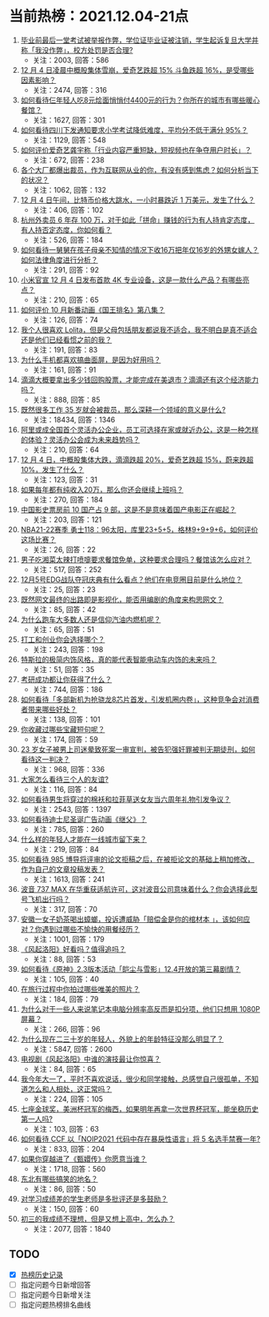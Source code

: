 # 当前热榜：2021.12.04-21点
1. [毕业前最后一堂考试被举报作弊，学位证毕业证被注销，学生起诉复旦大学并称「我没作弊」，校方处罚是否合理?](https://www.zhihu.com/question/503351283)
    * 关注：2003, 回答：586
2. [12 月 4 日凌晨中概股集体雪崩，爱奇艺跌超 15% 斗鱼跌超 16%，是受哪些因素影响？](https://www.zhihu.com/question/503539970)
    * 关注：2474, 回答：316
3. [如何看待仨年轻人吃8元烩面悄悄付4400元的行为？你所在的城市有哪些暖心餐馆？](https://www.zhihu.com/question/502967723)
    * 关注：1627, 回答：301
4. [如何看待四川下发通知要求小学考试降低难度，平均分不低于满分 95%？](https://www.zhihu.com/question/500842748)
    * 关注：1129, 回答：548
5. [如何评价爱奇艺龚宇称「行业内容严重短缺，短视频也在争夺用户时长」？](https://www.zhihu.com/question/499787594)
    * 关注：672, 回答：238
6. [各个大厂都爆出裁员，作为互联网从业的你，有没有感到焦虑？如何分析当下的状况？](https://www.zhihu.com/question/503112068)
    * 关注：1062, 回答：132
7. [12 月 4 日午间，比特币价格大跳水，一小时暴跌近 1 万美元，发生了什么？](https://www.zhihu.com/question/503632034)
    * 关注：406, 回答：102
8. [杭州外卖员 6 年存 100 万，对于如此「拼命」赚钱的行为有人持肯定态度，有人持否定态度，你如何看？](https://www.zhihu.com/question/502753874)
    * 关注：526, 回答：184
9. [如何看待一舅舅在孩子母亲不知情的情况下收16万把年仅16岁的外甥女嫁人？如何法律角度进行分析？](https://www.zhihu.com/question/503537200)
    * 关注：291, 回答：92
10. [小米官宣 12 月 4 日发布首款 4K 专业设备，这是一款什么产品？有哪些亮点？](https://www.zhihu.com/question/502884721)
    * 关注：210, 回答：65
11. [如何评价 10 月新番动画《国王排名》第八集？](https://www.zhihu.com/question/502894631)
    * 关注：126, 回答：74
12. [我个人很喜欢 Lolita，但是父母包括朋友都说我不适合，我不明白是真不适合还是他们已经看惯之前的我？](https://www.zhihu.com/question/500881610)
    * 关注：191, 回答：83
13. [为什么手机都喜欢搞曲面屏，是因为好用吗？](https://www.zhihu.com/question/500466346)
    * 关注：161, 回答：91
14. [滴滴大概要拿出多少钱回购股票，才能完成在美退市？滴滴还有这个经济能力吗？](https://www.zhihu.com/question/503338139)
    * 关注：888, 回答：85
15. [既然很多工作 35 岁就会被裁员，那么深耕一个领域的意义是什么?](https://www.zhihu.com/question/391921616)
    * 关注：18434, 回答：1346
16. [阿里或成全国首个灵活办公企业，员工可选择在家或就近办公，这是一种怎样的体验？灵活办公会成为未来趋势吗？](https://www.zhihu.com/question/503495910)
    * 关注：210, 回答：64
17. [12 月 4 日，中概股集体大跌，滴滴跌超 20%，爱奇艺跌超 15%，蔚来跌超 10%，发生了什么？](https://www.zhihu.com/question/503582245)
    * 关注：123, 回答：31
18. [如果每年都有纯收入20万，那么你还会继续上班吗？](https://www.zhihu.com/question/493008756)
    * 关注：270, 回答：184
19. [中国影史票房前 10 国产占 9 部，这是不是意味着国产电影正在崛起？](https://www.zhihu.com/question/501726292)
    * 关注：203, 回答：121
20. [NBA21-22赛季 勇士118：96太阳，库里23+5+5，格林9+9+9+6，如何评价这场比赛？](https://www.zhihu.com/question/503610549)
    * 关注：26, 回答：22
21. [男子吃湘菜太辣打喷嚏要求餐馆免单，这种要求合理吗？餐馆该怎么应对？](https://www.zhihu.com/question/503601814)
    * 关注：517, 回答：252
22. [12月5号EDG战队夺冠庆典有什么看点？他们在电竞圈目前是什么地位？](https://www.zhihu.com/question/503604680)
    * 关注：25, 回答：23
23. [既然网文最终的出路即是影视化，能否用编剧的角度来构思网文？](https://www.zhihu.com/question/503406801)
    * 关注：85, 回答：42
24. [为什么跑车大多数人还是信仰汽油内燃机呢？](https://www.zhihu.com/question/502258957)
    * 关注：65, 回答：51
25. [打工和创业你会选择哪个？](https://www.zhihu.com/question/500894349)
    * 关注：243, 回答：198
26. [特斯拉的极简内饰风格，真的能代表智能电动车内饰的未来吗？](https://www.zhihu.com/question/501804298)
    * 关注：51, 回答：35
27. [考研成功都让你获得了什么？](https://www.zhihu.com/question/496046940)
    * 关注：744, 回答：186
28. [如何看待「多部新机为抢骁龙8芯片首发，引发机圈内卷」，这种竞争会对消费者带来哪些好处？](https://www.zhihu.com/question/503404275)
    * 关注：138, 回答：101
29. [你收藏过哪些宝藏短句呢？](https://www.zhihu.com/question/502863332)
    * 关注：174, 回答：59
30. [23 岁女子被男上司迷晕致死案一审宣判，被告犯强奸罪被判无期徒刑，如何看待这一判决？](https://www.zhihu.com/question/503424564)
    * 关注：968, 回答：336
31. [大家怎么看待三个人的友谊?](https://www.zhihu.com/question/501427829)
    * 关注：116, 回答：84
32. [如何看待男生将穿过的棉袄和拉菲草送女友当六周年礼物引发争议？](https://www.zhihu.com/question/502806010)
    * 关注：2543, 回答：1397
33. [如何看待迪士尼圣诞广告动画《继父》？](https://www.zhihu.com/question/498207801)
    * 关注：785, 回答：260
34. [什么样的年轻人才能在一线城市留下来？](https://www.zhihu.com/question/501122211)
    * 关注：219, 回答：84
35. [如何看待 985 博导将评审的论文拒稿之后，在被拒论文的基础上稍加修改，作为自己的文章投稿发表？](https://www.zhihu.com/question/503136486)
    * 关注：1613, 回答：241
36. [波音 737 MAX 在华重获适航许可，这对波音公司意味着什么？你会选择此型号飞机出行吗？](https://www.zhihu.com/question/503220131)
    * 关注：317, 回答：70
37. [安徽一女子奶茶喝出蟑螂，投诉遭威胁「赔偿金是你的棺材本 」，该如何应对？你遇到过哪些不愉快的用餐经历？](https://www.zhihu.com/question/502814276)
    * 关注：1001, 回答：179
38. [《风起洛阳》好看吗？值得追吗？](https://www.zhihu.com/question/502745340)
    * 关注：88, 回答：53
39. [如何看待《原神》2.3版本活动「皑尘与雪影」12.4开放的第三幕剧情？](https://www.zhihu.com/question/503537441)
    * 关注：105, 回答：40
40. [在旅行过程中你拍过哪些唯美的照片？](https://www.zhihu.com/question/496009028)
    * 关注：184, 回答：79
41. [为什么对于一些人来说笔记本电脑分辨率高反而是扣分项，他们只想用 1080P 屏幕？](https://www.zhihu.com/question/501353153)
    * 关注：266, 回答：96
42. [为什么现在二三十岁的年轻人，外貌上的年龄特征没那么明显了？](https://www.zhihu.com/question/495295446)
    * 关注：5847, 回答：2600
43. [电视剧《风起洛阳》中谁的演技最让你惊喜？](https://www.zhihu.com/question/502898137)
    * 关注：84, 回答：65
44. [我今年大一了，平时不喜欢说话，很少和同学接触，总感觉自己很孤单，不知道怎么和人相处，这正常吗？](https://www.zhihu.com/question/502806422)
    * 关注：224, 回答：105
45. [七座金球奖，美洲杯冠军的梅西，如果明年再拿一次世界杯冠军，能坐稳历史第一人吗?](https://www.zhihu.com/question/502699530)
    * 关注：103, 回答：63
46. [如何看待 CCF 以「NOIP2021 代码中存在暴戾性语言」将 5 名选手禁赛一年?](https://www.zhihu.com/question/503464471)
    * 关注：833, 回答：204
47. [如果你穿越进了《甄嬛传》你愿意当谁？](https://www.zhihu.com/question/378551167)
    * 关注：1718, 回答：560
48. [东北有哪些搞笑的地名？](https://www.zhihu.com/question/498902342)
    * 关注：86, 回答：50
49. [对学习成绩差的学生老师是多批评还是多鼓励？](https://www.zhihu.com/question/503008033)
    * 关注：150, 回答：60
50. [初三的我成绩不理想，但是又想上高中，怎么办？](https://www.zhihu.com/question/496315232)
    * 关注：2077, 回答：1840
## TODO
* [x] [热榜历史记录](hot_history/AllHot.md)
* [ ] 指定问题今日新增回答
* [ ] 指定问题今日新增关注
* [ ] 指定问题热榜排名曲线
